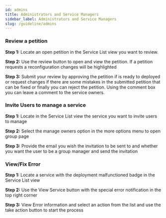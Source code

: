 ```yaml
---
id: admins
title: Administrators and Service Managers
sidebar_label: Administrators and Service Managers
slug: /guideline/admins
---
```


### Review a petition
__Step 1:__
Locate an open petition in the Service List view you want to review.

__Step 2:__
Use the review button to open and view the petition. If a petition requests a reconfiguration changes will be highlighted

__Step 3:__
Submit your review by approving the petition if is ready to deployed or request changes if there are some mistakes in the submitted petition that can be fixed or finally you can reject the petition. Using the comment box you can leave a comment to the service owners.

### Invite Users to manage a service
__Step 1:__
Locate in the Service List view the service you want to invite users to manage

__Step 2:__
Select the manage owners option in the more options menu to open group page

__Step 3:__
Provide the email you wish the invitation to be sent to and whether you want the user to be a group manager and send the invitation

### View/Fix Error
__Step 1:__
Locate a service with the deployment malfunctioned badge in the Service List view

__Step 2:__
Use the View Service button with the special error notification in the top right corner

__Step 3:__
View Error information and select an action from the list and use the take action button to start the process
